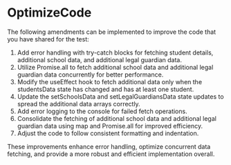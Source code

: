 # OptimizeCode

The following amendments can be implemented to improve the code that you have shared for the test:

1. Add error handling with try-catch blocks for fetching student details, additional school data, and additional legal guardian data.
2. Utilize Promise.all to fetch additional school data and additional legal guardian data concurrently for better performance.
3. Modify the useEffect hook to fetch additional data only when the studentsData state has changed and has at least one student.
4. Update the setSchoolsData and setLegalGuardiansData state updates to spread the additional data arrays correctly.
5. Add error logging to the console for failed fetch operations.
6. Consolidate the fetching of additional school data and additional legal guardian data using map and Promise.all for improved efficiency.
7. Adjust the code to follow consistent formatting and indentation.


These improvements enhance error handling, optimize concurrent data fetching, and provide a more robust and efficient implementation overall.
